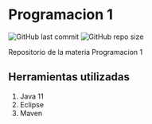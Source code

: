 # Programacion 1
![GitHub last commit](https://img.shields.io/github/last-commit/sanchezih/ort-p1)
![GitHub repo size](https://img.shields.io/github/repo-size/sanchezih/ort-p1)

Repositorio de la materia Programacion 1

## Herramientas utilizadas
1. Java 11
2. Eclipse
3. Maven